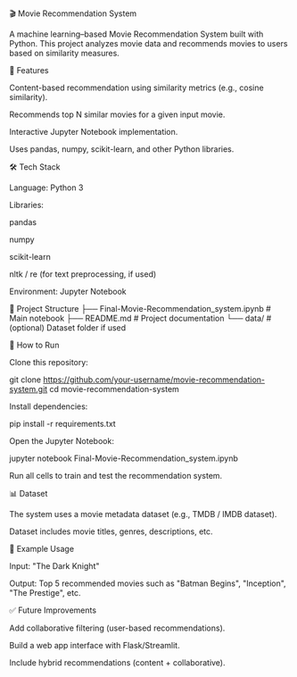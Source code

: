 🎬 Movie Recommendation System

A machine learning–based Movie Recommendation System built with Python.
This project analyzes movie data and recommends movies to users based on similarity measures.

📌 Features

Content-based recommendation using similarity metrics (e.g., cosine similarity).

Recommends top N similar movies for a given input movie.

Interactive Jupyter Notebook implementation.

Uses pandas, numpy, scikit-learn, and other Python libraries.

🛠️ Tech Stack

Language: Python 3

Libraries:

pandas

numpy

scikit-learn

nltk / re (for text preprocessing, if used)

Environment: Jupyter Notebook

📂 Project Structure
├── Final-Movie-Recommendation_system.ipynb   # Main notebook
├── README.md                                 # Project documentation
└── data/                                     # (optional) Dataset folder if used

🚀 How to Run

Clone this repository:

git clone https://github.com/your-username/movie-recommendation-system.git
cd movie-recommendation-system


Install dependencies:

pip install -r requirements.txt


Open the Jupyter Notebook:

jupyter notebook Final-Movie-Recommendation_system.ipynb


Run all cells to train and test the recommendation system.

📊 Dataset

The system uses a movie metadata dataset (e.g., TMDB / IMDB dataset).

Dataset includes movie titles, genres, descriptions, etc.


🎯 Example Usage

Input: "The Dark Knight"

Output: Top 5 recommended movies such as "Batman Begins", "Inception", "The Prestige", etc.

✅ Future Improvements

Add collaborative filtering (user-based recommendations).

Build a web app interface with Flask/Streamlit.

Include hybrid recommendations (content + collaborative).
